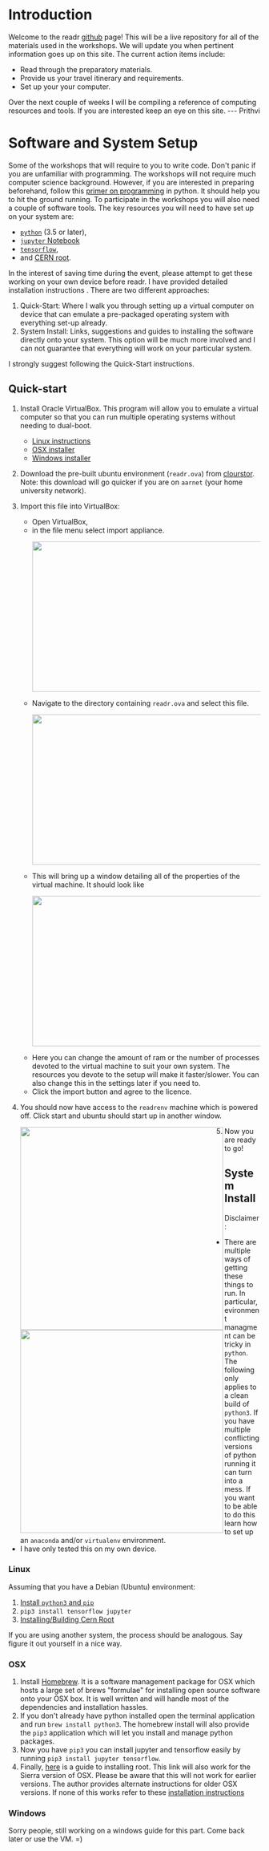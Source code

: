 # Introduction
 Welcome to the readr [github](https://techcrunch.com/2012/07/14/what-exactly-is-github-anyway/) page!  This will be a live repository for all of the  materials used in the workshops. We will update you when pertinent information goes up on this site. The current action items include:
  * Read through the preparatory materials.
  * Provide us your travel itinerary and requirements.
  * Set up your your computer.

Over the next couple of weeks I will be compiling a reference of computing resources and tools. If you are interested keep an eye on this site.
--- Prithvi

# Software and System Setup
Some of the workshops that will require to you to write code. Don't panic if you are unfamiliar with programming. The workshops will not require much computer science background. However, if you are interested in preparing beforehand, follow this [primer on programming](https://python.swaroopch.com/) in python. It should help you to hit the ground running.
To participate in the workshops you will also need a couple of software tools. The key resources you will need to have set up on your system are:
  * [`python`](https://www.python.org/) (3.5 or later),
  * [`jupyter` Notebook](http://jupyter.org/)
  * [`tensorflow`](https://www.tensorflow.org/),
  * and [CERN root](https://root.cern.ch/).

In the interest of saving time during the event, please attempt to get these working on your own device before readr. I have provided detailed installation instructions . There are two different approaches:

  1. Quick-Start: Where I walk you through setting up a virtual computer on device that can emulate a pre-packaged operating system with everything set-up already.
  2. System Install: Links, suggestions and guides to installing the software directly onto your system. This option will be much more involved and I can not guarantee that everything will work on your particular system.

I strongly suggest following the Quick-Start instructions.

## Quick-start
1. Install Oracle VirtualBox. This program will allow you to emulate a virtual computer so that you can run multiple operating systems without needing to dual-boot.
   * [Linux instructions](https://www.virtualbox.org/wiki/Linux_Downloads)
   * [OSX installer](http://download.virtualbox.org/virtualbox/5.2.0/VirtualBox-5.2.0-118431-OSX.dmg)
   * [Windows installer](http://download.virtualbox.org/virtualbox/5.2.0/VirtualBox-5.2.0-118431-Win.exe)
2. Download the pre-built ubuntu environment (`readr.ova`) from [clourstor](https://cloudstor.aarnet.edu.au/sender/?s=download&token=ece48997-e53f-c120-087a-db641f88a61f). Note: this download will go quicker if you are on `aarnet` (your home university network).
3. Import this file into VirtualBox:
   * Open VirtualBox,
   * in the file menu select import appliance. <p align="center"><img width="460" height="300" src="https://raw.githubusercontent.com/pmRed/readr-repo/master/imgs/instr/VBoxInstr02.png"></p>
   * Navigate to the directory containing `readr.ova` and select this file. <p align="center"><img width="460" height="300" src="https://raw.githubusercontent.com/pmRed/readr-repo/master/imgs/instr/VBoxInstr03.png"></p>
   * This will bring up a window detailing all of the properties of the virtual machine. It should look like <p align="center"><img width="460" height="300" src="https://raw.githubusercontent.com/pmRed/readr-repo/master/imgs/instr/VBoxInstr04.png"></p>
   * Here you can change the amount of ram or the number of processes devoted to the virtual machine to suit your own system. The resources you devote to the setup will make it faster/slower. You can also change this in the settings later if you need to.
   * Click the import button and agree to the licence.
4. You should now have access to the `readrenv` machine which is powered off. Click start and ubuntu should start up in another window.

      <img align="left" width="405" src="https://raw.githubusercontent.com/pmRed/readr-repo/master/imgs/instr/VBoxInstr01.png"><img align="left" width="405" src="https://raw.githubusercontent.com/pmRed/readr-repo/master/imgs/instr/VBoxInstr05.png">
 
5. Now you are ready to go!
## System Install

Disclaimer: 

- There are multiple ways of getting these things to run. In particular, evironment managment can be tricky in `python`. The following only applies to a clean build of `python3`. If you have multiple conflicting versions of python running it can turn into a mess. If you want to be able to do this learn how to set up an `anaconda` and/or `virtualenv` environment.
- I have only tested this on my own device.

### Linux
Assuming that you have a Debian (Ubuntu) environment:
1. [Install `python3` and `pip`](http://docs.python-guide.org/en/latest/starting/install3/linux/)
2. `pip3 install tensorflow jupyter`
3. [Installing/Building Cern Root](https://root.cern.ch/root/html534/guides/users-guide/InstallandBuild.html)

If you are using another system, the process should be analogous. Say figure it out yourself in a nice way.
### OSX
  1.  Install [Homebrew](https://brew.sh/). It is a software management package for OSX which hosts a large set of brews "formulae" for installing open source software onto your OSX box. It is well written and will handle most of the dependencies and installation hassles.
  3. If you don't already have python installed open the terminal application and run `brew install python3`. The homebrew install will also provide the `pip3` application which will let you install and manage python packages.
  4. Now you have `pip3` you can install jupyter and tensorflow easily by running `pip3 install jupyter tensorflow`.  
  5. Finally,  [here](https://alexpearce.me/2016/02/root-on-os-x-el-capitan/) is a guide to installing root. This link will also work for the Sierra version of OSX. Please be aware that this will not work for earlier versions. The author provides alternate instructions for older OSX versions. If none of this works refer to these [installation instructions](https://root.cern.ch/root/html534/guides/users-guide/InstallandBuild.html)
### Windows
Sorry people, still working on a windows guide for this part. Come back later or use the VM.  =)
